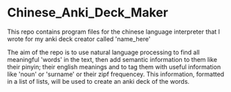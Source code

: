 # Chinese_Anki_Deck_Maker

This repo contains program files for the chinese language interpreter that I wrote for my
anki deck creator called 'name_here'

The aim of the repo is to use natural language processing to find all meaningful 'words'
in the text, then add semantic information to them like their pinyin; their english meanings
and to tag them with useful information like 'noun' or 'surname' or their zipf frequencey.
This information, formatted in a list of lists, will be used to create an anki deck of the
words.
